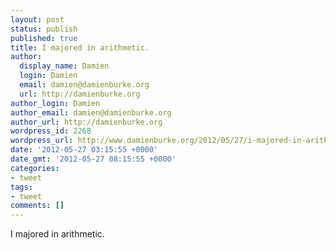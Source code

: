 ```yaml
---
layout: post
status: publish
published: true
title: I majored in arithmetic.
author:
  display_name: Damien
  login: Damien
  email: damien@damienburke.org
  url: http://damienburke.org
author_login: Damien
author_email: damien@damienburke.org
author_url: http://damienburke.org
wordpress_id: 2268
wordpress_url: http://www.damienburke.org/2012/05/27/i-majored-in-arithmetic/
date: '2012-05-27 03:15:55 +0000'
date_gmt: '2012-05-27 08:15:55 +0000'
categories:
- tweet
tags:
- tweet
comments: []
---
```

<p>I majored in arithmetic.</p>
